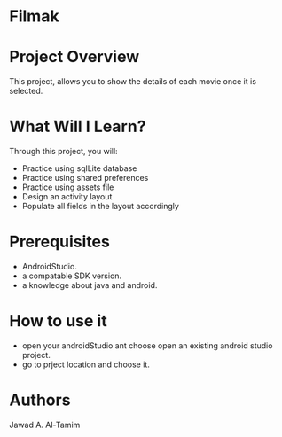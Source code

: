 # Filmak
# Project Overview
This project, allows you to show the details of each movie once it is selected.

# What Will I Learn?
Through this project, you will:

* Practice using sqlLite database
* Practice using shared preferences
* Practice using assets file
* Design an activity layout
* Populate all fields in the layout accordingly

# Prerequisites

* AndroidStudio.
* a compatable SDK version.
* a knowledge about java and android.

# How to use it
* open your androidStudio ant choose open an existing android studio project.
* go to prject location and choose it.

# Authors
Jawad A. Al-Tamim
